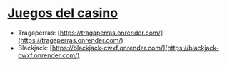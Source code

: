 # <ins>Juegos del casino</ins>
* Tragaperras: [https://tragaperras.onrender.com/](https://tragaperras.onrender.com/)
* Blackjack: [https://blackjack-cwxf.onrender.com/](https://blackjack-cwxf.onrender.com/)
